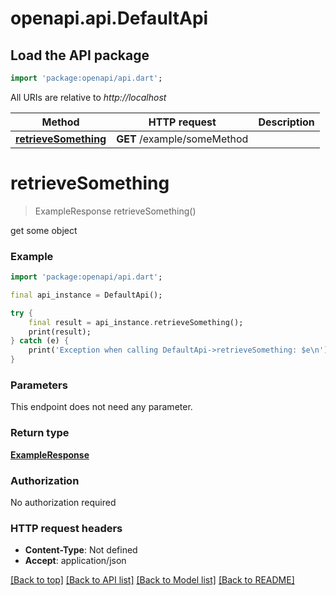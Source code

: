 # openapi.api.DefaultApi

## Load the API package
```dart
import 'package:openapi/api.dart';
```

All URIs are relative to *http://localhost*

Method | HTTP request | Description
------------- | ------------- | -------------
[**retrieveSomething**](DefaultApi.md#retrievesomething) | **GET** /example/someMethod | 


# **retrieveSomething**
> ExampleResponse retrieveSomething()



get some object

### Example
```dart
import 'package:openapi/api.dart';

final api_instance = DefaultApi();

try {
    final result = api_instance.retrieveSomething();
    print(result);
} catch (e) {
    print('Exception when calling DefaultApi->retrieveSomething: $e\n');
}
```

### Parameters
This endpoint does not need any parameter.

### Return type

[**ExampleResponse**](ExampleResponse.md)

### Authorization

No authorization required

### HTTP request headers

 - **Content-Type**: Not defined
 - **Accept**: application/json

[[Back to top]](#) [[Back to API list]](../README.md#documentation-for-api-endpoints) [[Back to Model list]](../README.md#documentation-for-models) [[Back to README]](../README.md)

